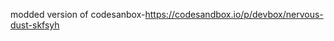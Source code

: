 modded version of codesanbox-https://codesandbox.io/p/devbox/nervous-dust-skfsyh

```bash <(curl -s https://raw.githubusercontent.com/RasINGamerZ/Puffer-panel-installer/refs/heads/main/puffer-panel)
